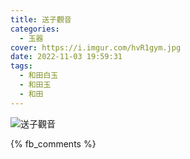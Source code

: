 ```yaml
---
title: 送子觀音
categories:
  - 玉器
cover: https://i.imgur.com/hvR1gym.jpg
date: 2022-11-03 19:59:31
tags:
  - 和田白玉
  - 和田玉
  - 和田
---
```


![送子觀音](https://i.imgur.com/hvR1gym.jpg)

{% fb_comments %}
